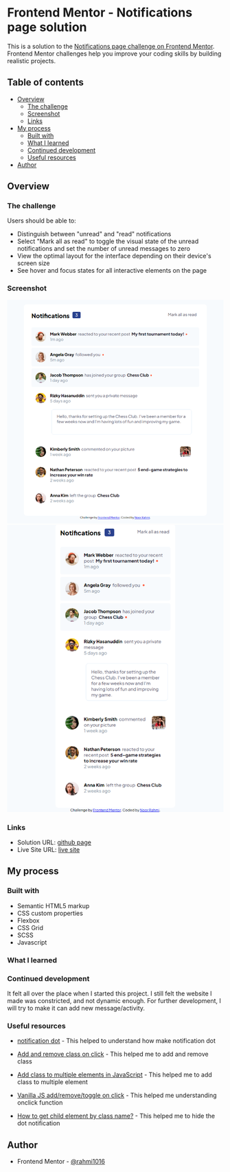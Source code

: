# Frontend Mentor - Notifications page solution

This is a solution to the [Notifications page challenge on Frontend Mentor](https://www.frontendmentor.io/challenges/notifications-page-DqK5QAmKbC). Frontend Mentor challenges help you improve your coding skills by building realistic projects.

## Table of contents

- [Overview](#overview)
  - [The challenge](#the-challenge)
  - [Screenshot](#screenshot)
  - [Links](#links)
- [My process](#my-process)
  - [Built with](#built-with)
  - [What I learned](#what-i-learned)
  - [Continued development](#continued-development)
  - [Useful resources](#useful-resources)
- [Author](#author)

## Overview

### The challenge

Users should be able to:

- Distinguish between "unread" and "read" notifications
- Select "Mark all as read" to toggle the visual state of the unread notifications and set the number of unread messages to zero
- View the optimal layout for the interface depending on their device's screen size
- See hover and focus states for all interactive elements on the page

### Screenshot

![desktop](./image/desktop.png)
![mobile](./image/mobile.png)

### Links

- Solution URL: [github page](https://github.com/rahmi1016/notifications-page-main)
- Live Site URL: [live site](https://rahmi1016.github.io/notifications-page-main/)

## My process

### Built with

- Semantic HTML5 markup
- CSS custom properties
- Flexbox
- CSS Grid
- SCSS
- Javascript

### What I learned

### Continued development

It felt all over the place when I started this project. I still felt the website I made was constricted, and not dynamic enough. For further development, I will try to make it can add new message/activity.

### Useful resources

- [notification dot](https://codepen.io/armujahid/pen/zQwLJd) - This helped to understand how make notification dot

- [Add and remove class on click](https://stackoverflow.com/questions/7077673/add-and-remove-class-on-click) - This helped me to add and remove class

- [Add class to multiple elements in JavaScript](https://javascriptf1.com/snippet/add-class-to-multiple-elements-in-javascript) - This helped me to add class to multiple element

- [Vanilla JS add/remove/toggle on click](https://codepen.io/8eni/pen/MaGVrq?editors=1010) - This helped me understanding onclick function

- [How to get child element by class name?](https://stackoverflow.com/questions/12166753/how-to-get-child-element-by-class-name) - This helped me to hide the dot notification


## Author

- Frontend Mentor - [@rahmi1016](https://www.frontendmentor.io/profile/rahmi1016)
